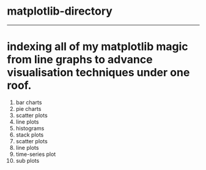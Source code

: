 # matplotlib-directory
----
indexing all of my matplotlib magic from line graphs to advance visualisation techniques under one roof.
===
1. bar charts
2. pie charts
3. scatter plots
4. line plots
5. histograms
6. stack plots
7. scatter plots
8. line plots
9. time-series plot
10. sub plots

